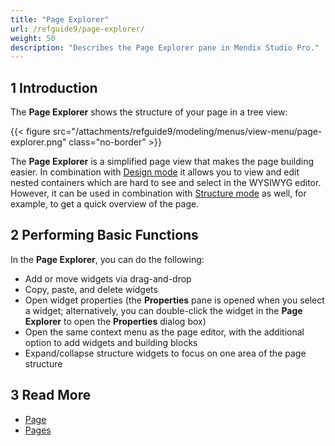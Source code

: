 ```yaml
---
title: "Page Explorer"
url: /refguide9/page-explorer/
weight: 50
description: "Describes the Page Explorer pane in Mendix Studio Pro."
---
```


## 1 Introduction

The **Page Explorer** shows the structure of your page in a tree view:

{{< figure src="/attachments/refguide9/modeling/menus/view-menu/page-explorer.png" class="no-border" >}}

The **Page Explorer** is a simplified page view that makes the page building easier. In combination with [Design mode](/refguide9/page/#design-mode) it allows you to view and edit nested containers which are hard to see and select in the WYSIWYG editor. However, it can be used in combination with [Structure mode](/refguide9/page/#structure-mode) as well, for example, to get a quick overview of the page.

## 2 Performing Basic Functions

In the **Page Explorer**, you can do the following:

* Add or move widgets via drag-and-drop
* Copy, paste, and delete widgets
* Open widget properties (the **Properties** pane is opened when you select a widget; alternatively, you can double-click the widget in the **Page Explorer** to open the **Properties** dialog box)
* Open the same context menu as the page editor, with the additional option to add widgets and building blocks
* Expand/collapse structure widgets to focus on one area of the page structure

## 3 Read More

* [Page](/refguide9/page/)
* [Pages](/refguide9/pages/)
